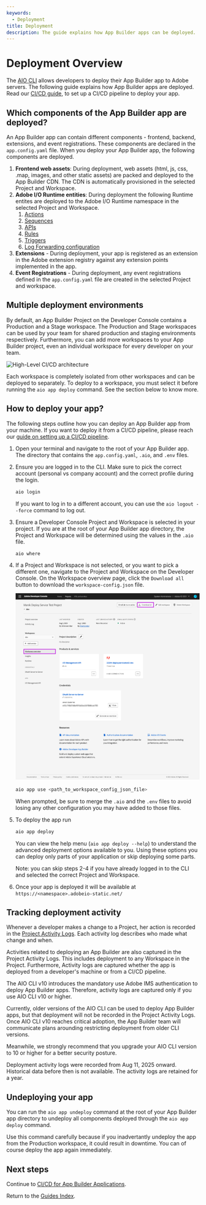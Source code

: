```yaml
---
keywords:
  - Deployment
title: Deployment
description: The guide explains how App Builder apps can be deployed.
---
```


# Deployment Overview

The [AIO CLI](https://github.com/adobe/aio-cli) allows developers to deploy their App Builder app to Adobe servers. The following guide explains how App Builder apps are deployed. Read our [CI/CD guide](cicd-for-app-builder-apps.md), to set up a CI/CD pipeline to deploy your app.

## Which components of the App Builder app are deployed?

An App Builder app can contain different components - frontend, backend, extensions, and event registrations. These components are declared in the `app.config.yaml` file. When you deploy your App Builder app, the following components are deployed.

1. **Frontend web assets**: During deployment, web assets (html, js, css, .map, images, and other static assets) are packed and deployed to the App Builder CDN. The CDN is automatically provisioned in the selected Project and Workspace.
2. **Adobe I/O Runtime entities**: During deployment the following Runtime entites are deployed to the Adobe I/O Runtime namespace in the selected Project and Workspace.
   1. [Actions](../../runtime_guides/creating-actions.md) 
   2. [Sequences](../../runtime_guides/reference_docs/sequences-compositions.md#sequences) 
   3. [APIs](../../runtime_guides/creating-rest-apis.md)
   4. [Rules](../../runtime_guides/reference_docs/triggersrules.md#about-rules) 
   5. [Triggers](../../runtime_guides/reference_docs/triggersrules.md#about-triggers) 
   6. [Log Forwarding configuration](../application_logging/logging.md#forwarding-application-logs) 
3. **Extensions** - During deployment, your app is registered as an extension in the Adobe extension registry against any extension points implemented in the app.
4. **Event Registrations** - During deployment, any event registrations defined in the `app.config.yaml` file are created in the selected Project and workspace.

## Multiple deployment environments

By default, an App Builder Project on the Developer Console contains a Production and a Stage workspace. The Production and Stage workspaces can be used by your team for shared production and staging environments respectively. Furthermore, you can add more workspaces to your App Builder project, even an individual workspace for every developer on your team.

![High-Level CI/CD architecture](../../../images/high-level-ci-cd-architecture.png)

Each workspace is completely isolated from other workspaces and can be deployed to separately. To deploy to a workspace, you must select it before running the `aio app deploy` command. See the section below to know more.

## How to deploy your app?

The following steps outline how you can deploy an App Builder app from your machine. If you want to deploy it from a CI/CD pipeline, please reach our [guide on setting up a CI/CD pipeline](cicd-for-app-builder-apps.md).

1. Open your terminal and navigate to the root of your App Builder app. The directory that contains the `app.config.yaml`, `.aio`, and `.env` files. 

2. Ensure you are logged in to the CLI. Make sure to pick the correct account (personal vs company account) and the correct profile during the login.
   ```bash
   aio login
   ```
   If you want to log in to a different account, you can use the `aio logout --force` command to log out.

3. Ensure a Developer Console Project and Workspace is selected in your project. If you are at the root of your App Builder app directory, the Project and Workspace will be determined using the values in the `.aio` file. 
   ```bash
   aio where
   ```

4. If a Project and Workspace is not selected, or you want to pick a different one, navigate to the Project and Workspace on the Developer Console. On the Workspace overview page, click the `Download all` button to download the `workspace-config.json` file.
   
   ![Download Workspace JSON](../../../images/download-workspace-config-json.png)

   ```bash
   aio app use <path_to_workspace_config_json_file>
   ```
   When prompted, be sure to merge the `.aio` and the `.env` files to avoid losing any other configuration you may have added to those files.
   
5. To deploy the app run 
   ```bash
   aio app deploy
   ``` 

   You can view the help menu (`aio app deploy --help`) to understand the advanced deployment options available to you. Using these options you can deploy only parts of your application or skip deploying some parts.

   Note: you can skip steps 2-4 if you have already logged in to the CLI and selected the correct Project and Workspace.

6. Once your app is deployed it will be available at `https://<namespace>.adobeio-static.net/`

## Tracking deployment activity

Whenever a developer makes a change to a Project, her action is recorded in the [Project Activity Logs](https://developer.adobe.com/developer-console/docs/guides/projects/#view-a-projects-activity-log). Each activity log describes who made what change and when. 

Activities related to deploying an App Builder are also captured in the Project Activity Logs. This includes deployment to any Workspace in the Project. Furthermore, Activity logs are captured whether the app is deployed from a developer's machine or from a CI/CD pipeline.

<InlineAlert slots="text">
The AIO CLI v10 introduces the mandatory use Adobe IMS authentication to deploy App Builder apps. Therefore, activity logs are captured only if you use AIO CLI v10 or higher. 

Currently, older versions of the AIO CLI can be used to deploy App Builder apps, but that deployment will not be recorded in the Project Activity Logs. Once AIO CLI v10 reaches critical adoption, the App Builder team will communicate plans arounding restricting deployment from older CLI versions. 

Meanwhile, we strongly recommend that you upgrade your AIO CLI version to 10 or higher for a better security posture.
</InlineAlert>

<InlineAlert slots="text">
Deployment activity logs were recorded from Aug 11, 2025 onward. Historical data before then is not available. The activity logs are retained for a year.
</InlineAlert>


## Undeploying your app

You can run the `aio app undeploy` command at the root of your App Builder app directory to undeploy all components deployed through the `aio app deploy` command.

Use this command carefully because if you inadvertantly undeploy the app from the Production workspace, it could result in downtime. You can of course deploy the app again immediately.


## Next steps

Continue to [CI/CD for App Builder Applications](cicd-for-app-builder-apps.md).

Return to the [Guides Index](../../index.md).
